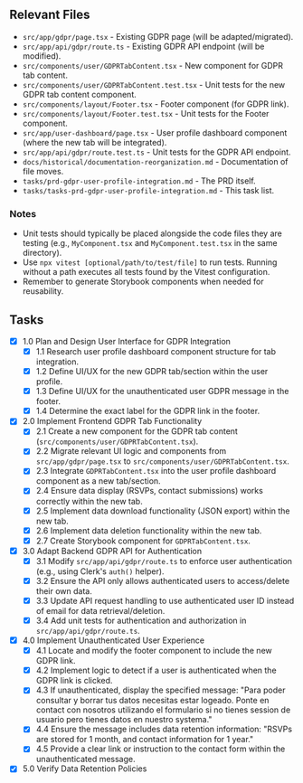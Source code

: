 ## Relevant Files

- `src/app/gdpr/page.tsx` - Existing GDPR page (will be adapted/migrated).
- `src/app/api/gdpr/route.ts` - Existing GDPR API endpoint (will be modified).
- `src/components/user/GDPRTabContent.tsx` - New component for GDPR tab content.
- `src/components/user/GDPRTabContent.test.tsx` - Unit tests for the new GDPR tab content component.
- `src/components/layout/Footer.tsx` - Footer component (for GDPR link).
- `src/components/layout/Footer.test.tsx` - Unit tests for the Footer component.
- `src/app/user-dashboard/page.tsx` - User profile dashboard component (where the new tab will be integrated).
- `src/app/api/gdpr/route.test.ts` - Unit tests for the GDPR API endpoint.
- `docs/historical/documentation-reorganization.md` - Documentation of file moves.
- `tasks/prd-gdpr-user-profile-integration.md` - The PRD itself.
- `tasks/tasks-prd-gdpr-user-profile-integration.md` - This task list.

### Notes

- Unit tests should typically be placed alongside the code files they are testing (e.g., `MyComponent.tsx` and `MyComponent.test.tsx` in the same directory).
- Use `npx vitest [optional/path/to/test/file]` to run tests. Running without a path executes all tests found by the Vitest configuration.
- Remember to generate Storybook components when needed for reusability.

## Tasks

- [x] 1.0 Plan and Design User Interface for GDPR Integration
  - [x] 1.1 Research user profile dashboard component structure for tab integration.
  - [x] 1.2 Define UI/UX for the new GDPR tab/section within the user profile.
  - [x] 1.3 Define UI/UX for the unauthenticated user GDPR message in the footer.
  - [x] 1.4 Determine the exact label for the GDPR link in the footer.
- [x] 2.0 Implement Frontend GDPR Tab Functionality
  - [x] 2.1 Create a new component for the GDPR tab content (`src/components/user/GDPRTabContent.tsx`).
  - [x] 2.2 Migrate relevant UI logic and components from `src/app/gdpr/page.tsx` to `src/components/user/GDPRTabContent.tsx`.
  - [x] 2.3 Integrate `GDPRTabContent.tsx` into the user profile dashboard component as a new tab/section.
  - [x] 2.4 Ensure data display (RSVPs, contact submissions) works correctly within the new tab.
  - [x] 2.5 Implement data download functionality (JSON export) within the new tab.
  - [x] 2.6 Implement data deletion functionality within the new tab.
  - [x] 2.7 Create Storybook component for `GDPRTabContent.tsx`.
- [x] 3.0 Adapt Backend GDPR API for Authentication
  - [x] 3.1 Modify `src/app/api/gdpr/route.ts` to enforce user authentication (e.g., using Clerk's `auth()` helper).
  - [x] 3.2 Ensure the API only allows authenticated users to access/delete their own data.
  - [x] 3.3 Update API request handling to use authenticated user ID instead of email for data retrieval/deletion.
  - [x] 3.4 Add unit tests for authentication and authorization in `src/app/api/gdpr/route.ts`.
- [x] 4.0 Implement Unauthenticated User Experience
  - [x] 4.1 Locate and modify the footer component to include the new GDPR link.
  - [x] 4.2 Implement logic to detect if a user is authenticated when the GDPR link is clicked.
  - [x] 4.3 If unauthenticated, display the specified message: "Para poder consultar y borrar tus datos necesitas estar logeado. Ponte en contact con nosotros utilizando el formulario si no tienes session de usuario pero tienes datos en nuestro systema."
  - [x] 4.4 Ensure the message includes data retention information: "RSVPs are stored for 1 month, and contact information for 1 year."
  - [x] 4.5 Provide a clear link or instruction to the contact form within the unauthenticated message.
- [x] 5.0 Verify Data Retention Policies
